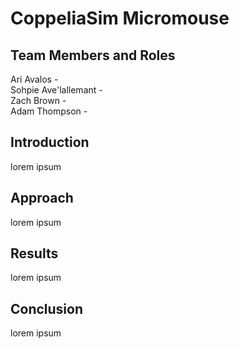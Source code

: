 # CoppeliaSim Micromouse

## Team Members and Roles
Ari Avalos -  
Sohpie Ave'lallemant -  
Zach Brown -  
Adam Thompson -  

## Introduction
lorem ipsum

## Approach
lorem ipsum

## Results
lorem ipsum

## Conclusion
lorem ipsum
